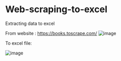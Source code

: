 

# Web-scraping-to-excel
Extracting data to excel

From website : https://books.toscrape.com/
![image](https://user-images.githubusercontent.com/91527488/145439297-27cee1ec-cc85-4f63-8af3-8d1500379c18.png)


To excel file:

![image](https://user-images.githubusercontent.com/91527488/145439602-5bb9a469-4928-4d28-9a75-df06238387fd.png)


